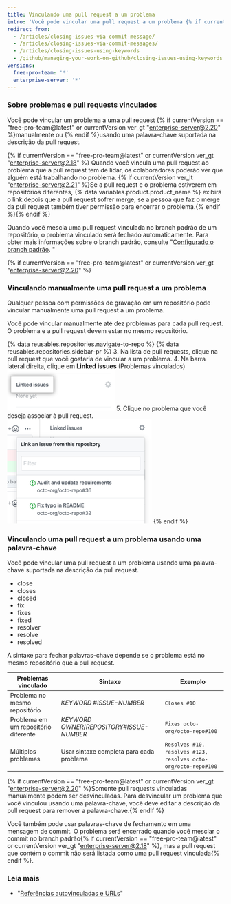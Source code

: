```yaml
---
title: Vinculando uma pull request a um problema
intro: 'Você pode vincular uma pull request a um problema {% if currentVersion == "free-pro-team@latest" or currentVersion ver_gt "enterprise-server@2.18" %} para mostrar que uma correção está em andamento e para{% endif %} fechar automaticamente o problema quando a pull request for mesclada.'
redirect_from:
  - /articles/closing-issues-via-commit-message/
  - /articles/closing-issues-via-commit-messages/
  - /articles/closing-issues-using-keywords
  - /github/managing-your-work-on-github/closing-issues-using-keywords
versions:
  free-pro-team: '*'
  enterprise-server: '*'
---
```


### Sobre problemas e pull requests vinculados

Você pode vincular um problema a uma pull request {% if currentVersion == "free-pro-team@latest" or currentVersion ver_gt "enterprise-server@2.20" %}manualmente ou {% endif %}usando uma palavra-chave suportada na descrição da pull request.

{% if currentVersion == "free-pro-team@latest" or currentVersion ver_gt "enterprise-server@2.18" %}
Quando você vincula uma pull request ao problema que a pull request tem de lidar, os colaboradores poderão ver que alguém está trabalhando no problema.
{% if currentVersion ver_lt "enterprise-server@2.21" %}Se a pull request e o problema estiverem em repositórios diferentes, {% data variables.product.product_name %} exibirá o link depois que a pull request sofrer merge, se a pessoa que faz o merge da pull request também tiver permissão para encerrar o problema.{% endif %}{% endif %}

Quando você mescla uma pull request vinculada no branch padrão de um repositório, o problema vinculado será fechado automaticamente. Para obter mais informações sobre o branch padrão, consulte "[Configurado o branch padrão](/github/administering-a-repository/setting-the-default-branch). "

{% if currentVersion == "free-pro-team@latest" or currentVersion ver_gt "enterprise-server@2.20" %}
### Vinculando manualmente uma pull request a um problema

Qualquer pessoa com permissões de gravação em um repositório pode vincular manualmente uma pull request a um problema.

Você pode vincular manualmente até dez problemas para cada pull request. O problema e a pull request devem estar no mesmo repositório.

{% data reusables.repositories.navigate-to-repo %}
{% data reusables.repositories.sidebar-pr %}
3. Na lista de pull requests, clique na pull request que você gostaria de vincular a um problema.
4. Na barra lateral direita, clique em **Linked issues** (Problemas vinculados) ![Problemas vinculados na barra lateral direita](/assets/images/help/pull_requests/linked-issues.png)
5. Clique no problema que você deseja associar à pull request. ![Menu suspenso para problemas vinculados](/assets/images/help/pull_requests/link-issue-drop-down.png)
{% endif %}

### Vinculando uma pull request a um problema usando uma palavra-chave

Você pode vincular uma pull request a um problema usando uma palavra-chave suportada na descrição da pull request.

* close
* closes
* closed
* fix
* fixes
* fixed
* resolver
* resolve
* resolved

A sintaxe para fechar palavras-chave depende se o problema está no mesmo repositório que a pull request.

| Problemas vinculado                  | Sintaxe                                       | Exemplo                                                        |
| ------------------------------------ | --------------------------------------------- | -------------------------------------------------------------- |
| Problema no mesmo repositório        | *KEYWORD* #*ISSUE-NUMBER*                     | `Closes #10`                                                   |
| Problema em um repositório diferente | *KEYWORD* *OWNER*/*REPOSITORY*#*ISSUE-NUMBER* | `Fixes octo-org/octo-repo#100`                                 |
| Múltiplos problemas                  | Usar sintaxe completa para cada problema      | `Resolves #10, resolves #123, resolves octo-org/octo-repo#100` |

{% if currentVersion == "free-pro-team@latest" or currentVersion ver_gt "enterprise-server@2.20" %}Somente pull requests vinculadas manualmente podem ser desvinculadas. Para desvincular um problema que você vinculou usando uma palavra-chave, você deve editar a descrição da pull request para remover a palavra-chave.{% endif %}

Você também pode usar palavras-chave de fechamento em uma mensagem de commit. O problema será encerrado quando você mesclar o commit no branch padrão{% if currentVersion == "free-pro-team@latest" or currentVersion ver_gt "enterprise-server@2.18" %}, mas a pull request que contém o commit não será listada como uma pull request vinculada{% endif %}.

### Leia mais

- "[Referências autovinculadas e URLs](/articles/autolinked-references-and-urls/#issues-and-pull-requests)"
